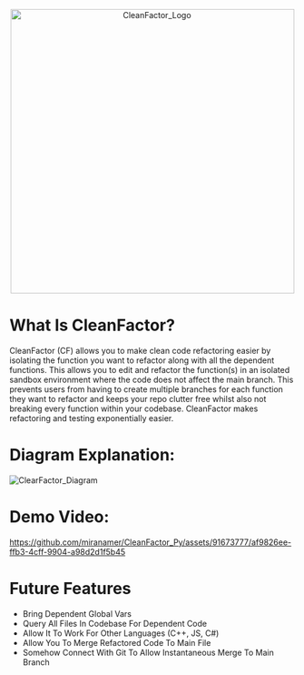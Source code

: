 <p align='center'>
  <img src='https://github.com/miranamer/CleanFactor_Py/assets/91673777/db104706-bed3-4e9c-83de-ddcff9784424' alt='CleanFactor_Logo' height='500px'>
</p>

<h1>What Is CleanFactor?</h1>
<p>CleanFactor (CF) allows you to make clean code refactoring easier by isolating
the function you want to refactor along with all the dependent functions. This allows you to edit and refactor the function(s) in an
isolated sandbox environment where the code does not affect the main branch. This prevents users from having to create multiple branches for each
function they want to refactor and keeps your repo clutter free whilst also not breaking every function within your codebase. CleanFactor makes refactoring and testing exponentially easier.</p>

<h1>Diagram Explanation:</h1>


![ClearFactor_Diagram](https://github.com/miranamer/CleanFactor_Py/assets/91673777/f35c46f4-b499-45ee-b9ef-9e054875b6ff)


<h1>Demo Video:</h1>


https://github.com/miranamer/CleanFactor_Py/assets/91673777/af9826ee-ffb3-4cff-9904-a98d2d1f5b45




<h1>Future Features</h1>
<ul>
  <li>Bring Dependent Global Vars</li>
  <li>Query All Files In Codebase For Dependent Code</li>
  <li>Allow It To Work For Other Languages (C++, JS, C#)</li>
  <li>Allow You To Merge Refactored Code To Main File</li>
  <li>Somehow Connect With Git To Allow Instantaneous Merge To Main Branch</li>
</ul>
